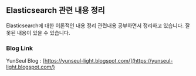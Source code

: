 ## Elasticsearch 관련 내용 정리
Elasticsearch에 대한 이론적인 내용 정리 
관련내용 공부하면서 정리하고 있습니다. 잘못된 내용이 있을 수 있습니다.

### Blog Link 
YunSeul Blog : [https://yunseul-light.blogspot.com/](https://yunseul-light.blogspot.com/)
